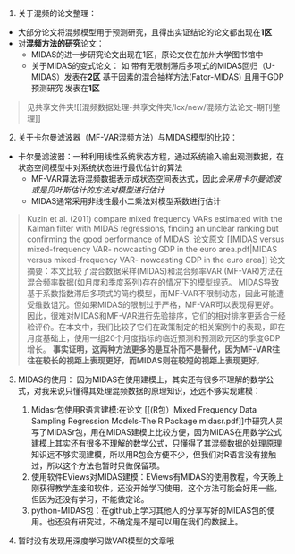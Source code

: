 1. 关于混频的论文整理：
- 大部分论文将混频模型用于预测研究，且得出实证结论的论文都出现在**1区**
- 对**混频方法的研究**论文：
	- MIDAS的进一步研究论文出现在1区，原论文仅在加州大学图书馆中
	- 关于MIDAS的变式论文：
		如
		 带有无限制滞后多项式的MIDAS回归（U-MIDAS）发表在**2区**
		 基于因素的混合抽样方法(Fator-MIDAS) 且用于GDP预测研究 发表在**1区**

>见共享文件夹![[混频数据处理-共享文件夹/lcx/new/混频方法论文-期刊整理]]

2. 关于卡尔曼滤波器（MF-VAR混频方法）与MIDAS模型的比较：
- 卡尔曼滤波器：一种利用线性系统状态方程，通过系统输入输出观测数据，在状态空间模型中对系统状态进行最优估计的算法
	- MF-VAR算法将混频数据表示成状态空间表达式，因此*会采用卡尔曼滤波或是贝叶斯估计的方法对模型进行估计*
	- MIDAS通常采用非线性最小二乘法对模型系数进行估计

>Kuzin et al. (2011) compare mixed frequency VARs estimated with the Kalman filter with MIDAS regressions, finding an unclear ranking but confirming the good performance of MIDAS.
>论文原文 [[MIDAS versus mixed-frequency VAR-  nowcasting GDP in the euro area.pdf|MIDAS versus mixed-frequency VAR-  nowcasting GDP in the euro area]]
>论文摘要：本文比较了混合数据采样(MIDAS)和混合频率VAR (MF-VAR)方法在混合频率数据(如月度和季度系列)存在的情况下的模型规范。
>MIDAS导致基于系数指数滞后多项式的简约模型，而MF-VAR不限制动态，因此可能遭受维数诅咒。但如果MIDAS的限制过于严格，MF-VAR可以表现得更好。
>因此，很难对MIDAS和MF-VAR进行先验排序，它们的相对排序更适合于经验评价。在本文中，我们比较了它们在政策制定的相关案例中的表现，即在月度基础上，使用一组20个月度指标的临近预测和预测欧元区的季度GDP增长。
>**事实证明，这两种方法更多的是互补而不是替代，因为MF-VAR往往在较长的视距上表现更好，而MIDAS则在较短的视距上表现更好**。


3. MIDAS的使用：
因为MIDAS在使用建模上，其实还有很多不理解的数学公式，对我来说只懂得其处理混频数据的原理知识，还远不够实现建模：
	1. Midasr包使用R语言建模:在论文 [[(R包）Mixed Frequency Data Sampling Regression Models-The R Package midasr.pdf]]中研究人员写了MIDASr包，用在MIDAS建模上比较方便，因为MIDAS在用数学公式建模上其实还有很多不理解的数学公式，只懂得了其混频数据的处理原理知识远不够实现建模，所以用R包会方便不少，但我们对R语言没有接触过，所以这个方法也暂时只做保留项。
	2. 使用软件EViews对MIDAS建模：EViews有MIDAS的使用教程，今天晚上刚获得教学连接和软件，还没开始学习使用，这个方法可能会好用一些，但因为还没有学习，不能做定论。
	3. python-MIDAS包：在github上学习其他人的分享写好的MIDAS包的使用。也还没有研究过，不确定是不是可以用在我们的数据上。

4. 暂时没有发现用深度学习做VAR模型的文章哦